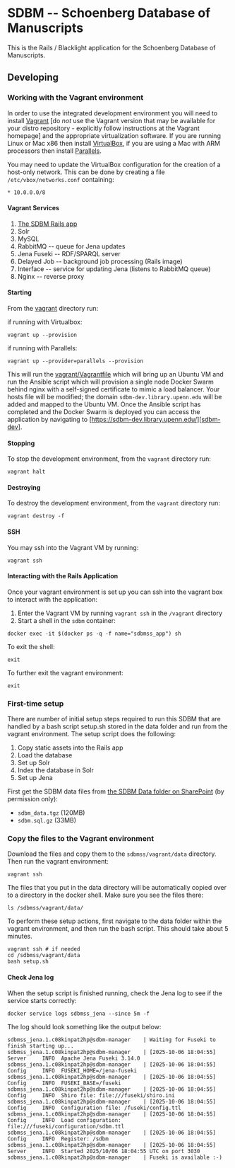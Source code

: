 # SDBM -- Schoenberg Database of Manuscripts

This is the Rails / Blacklight application for the Schoenberg Database of Manuscripts.

## Developing

### Working with the Vagrant environment

In order to use the integrated development environment you will need to install [Vagrant](https://www.vagrantup.com/docs/installation) [do *not* use the Vagrant version that may be available for your distro repository - explicitly follow instructions at the Vagrant homepage] and the appropriate virtualization software. If you are running Linux or Mac x86 then install [VirtualBox](https://www.virtualbox.org/wiki/Linux_Downloads), if you are using a Mac with ARM processors then install [Parallels](https://www.parallels.com/).

You may need to update the VirtualBox configuration for the creation of a host-only network. This can be done by creating a file `/etc/vbox/networks.conf` containing:

```
* 10.0.0.0/8
```

#### Vagrant Services

1. [The SDBM Rails app](https://sdbmss-staging.library.upenn.edu/)
2. Solr
3. MySQL
4. RabbitMQ -- queue for Jena updates
5. Jena Fuseki -- RDF/SPARQL server
6. Delayed Job -- background job processing (Rails image)
7. Interface -- service for updating Jena (listens to RabbitMQ queue)
8. Nginx -- reverse proxy

#### Starting

From the [vagrant](vagrant) directory run:

if running with Virtualbox:
```
vagrant up --provision
```

if running with Parallels:
```
vagrant up --provider=parallels --provision
```

This will run the [vagrant/Vagrantfile](vagrant/Vagrantfile) which will bring
up an Ubuntu VM and run the Ansible script which will provision a single node
Docker Swarm behind nginx with a self-signed certificate to mimic a load
balancer. Your hosts file will be modified; the domain
`sdbm-dev.library.upenn.edu` will be added and mapped to the Ubuntu VM. Once the
Ansible script has completed and the Docker Swarm is deployed you can access the
application by navigating to [https://sdbm-dev.library.upenn.edu/][sdbm-dev].

[sdbm-dev]: https://sdbm-dev.library.upenn.edu/ "SDBM Vagrant Instance"

#### Stopping

To stop the development environment, from the `vagrant` directory run:

```
vagrant halt
```

#### Destroying

To destroy the development environment, from the `vagrant` directory run:

```
vagrant destroy -f
```

#### SSH

You may ssh into the Vagrant VM by running:

```
vagrant ssh
```

#### Interacting with the Rails Application

Once your vagrant environment is set up you can ssh into the vagrant box to interact with the application:

1. Enter the Vagrant VM by running `vagrant ssh` in the `/vagrant` directory
2. Start a shell in the `sdbm` container:
```
docker exec -it $(docker ps -q -f name="sdbmss_app") sh

```
To exit the shell:
```
exit
```
To further exit the vagrant environment:

```
exit
```

### First-time setup

There are number of initial setup steps required to run this SDBM that are handled by a bash
script setup.sh stored in the data folder and run from the vagrant environment. The setup script 
does the following:

1. Copy static assets into the Rails app
2. Load the database
3. Set up Solr
4. Index the database in Solr
5. Set up Jena

First get the SDBM data files from [the SDBM Data folder on SharePoint](https://penno365.sharepoint.com/:f:/r/teams/LIBSDBMDev2025/Shared%20Documents/SDBMData?csf=1&web=1&e=y2Vxme) (by permission only):

- `sdbm_data.tgz` (120MB)
- `sdbm.sql.gz` (33MB)

### Copy the files to the Vagrant environment

Download the files and copy them to the `sdbmss/vagrant/data` directory. Then run the vagrant environment:

```
vagrant ssh
```

The files that you put in the data directory will be automatically copied over to a directory in the
docker shell. Make sure you see the files there:

```
ls /sdbmss/vagrant/data/
```

To perform these setup actions, first navigate to the data folder within the vagrant environment,
and then run the bash script. This should take about 5 minutes.

```shell
vagrant ssh # if needed
cd /sdbmss/vagrant/data
bash setup.sh
```

#### Check Jena log

When the setup script is finished running, check the Jena log to see if the service starts correctly:
```
docker service logs sdbmss_jena --since 5m -f
```

The log should look something like the output below:
```
sdbmss_jena.1.c08kinpat2hp@sdbm-manager    | Waiting for Fuseki to finish starting up...
sdbmss_jena.1.c08kinpat2hp@sdbm-manager    | [2025-10-06 18:04:55] Server     INFO  Apache Jena Fuseki 3.14.0
sdbmss_jena.1.c08kinpat2hp@sdbm-manager    | [2025-10-06 18:04:55] Config     INFO  FUSEKI_HOME=/jena-fuseki
sdbmss_jena.1.c08kinpat2hp@sdbm-manager    | [2025-10-06 18:04:55] Config     INFO  FUSEKI_BASE=/fuseki
sdbmss_jena.1.c08kinpat2hp@sdbm-manager    | [2025-10-06 18:04:55] Config     INFO  Shiro file: file:///fuseki/shiro.ini
sdbmss_jena.1.c08kinpat2hp@sdbm-manager    | [2025-10-06 18:04:55] Config     INFO  Configuration file: /fuseki/config.ttl
sdbmss_jena.1.c08kinpat2hp@sdbm-manager    | [2025-10-06 18:04:55] Config     INFO  Load configuration: file:///fuseki/configuration/sdbm.ttl
sdbmss_jena.1.c08kinpat2hp@sdbm-manager    | [2025-10-06 18:04:55] Config     INFO  Register: /sdbm
sdbmss_jena.1.c08kinpat2hp@sdbm-manager    | [2025-10-06 18:04:55] Server     INFO  Started 2025/10/06 18:04:55 UTC on port 3030
sdbmss_jena.1.c08kinpat2hp@sdbm-manager    | Fuseki is available :-)
```






